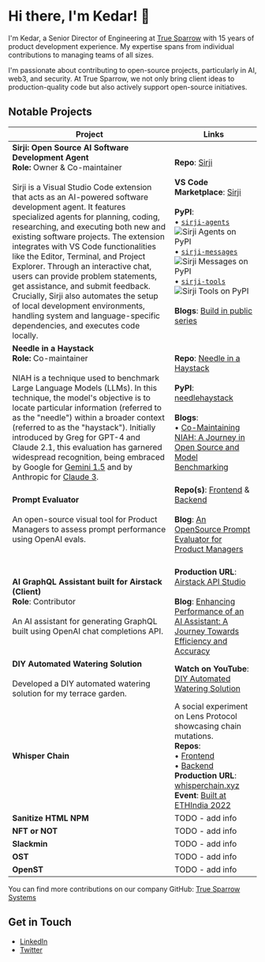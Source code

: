 # Hi there, I'm Kedar! 👋

I'm Kedar, a Senior Director of Engineering at [True Sparrow](https://truesparrow.com/) with 15 years of product development experience. My expertise spans from individual contributions to managing teams of all sizes.

I'm passionate about contributing to open-source projects, particularly in AI, web3, and security. At True Sparrow, we not only bring client ideas to production-quality code but also actively support open-source initiatives.

## Notable Projects

| Project     | Links |
|-------------|-----------------|
| **Sirji: Open Source AI Software Development Agent**<br>**Role:** Owner & Co-maintainer<br><br>Sirji is a Visual Studio Code extension that acts as an AI-powered software development agent. It features specialized agents for planning, coding, researching, and executing both new and existing software projects. The extension integrates with VS Code functionalities like the Editor, Terminal, and Project Explorer. Through an interactive chat, users can provide problem statements, get assistance, and submit feedback. Crucially, Sirji also automates the setup of local development environments, handling system and language-specific dependencies, and executes code locally.|**Repo**: [Sirji](https://github.com/sirji-ai/sirji)<br><br>**VS Code Marketplace**: [Sirji](https://marketplace.visualstudio.com/items?itemName=TrueSparrow.sirji)<br><br>**PyPI**: <br> • [`sirji-agents`](https://pypi.org/project/sirji-agents/) ![Sirji Agents on PyPI](https://img.shields.io/pypi/v/sirji-agents.svg) <br> • [`sirji-messages`](https://pypi.org/project/sirji-messages/) ![Sirji Messages on PyPI](https://img.shields.io/pypi/v/sirji-messages.svg) <br> • [`sirji-tools`](https://pypi.org/project/sirji-tools/) ![Sirji Tools on PyPI](https://img.shields.io/pypi/v/sirji-tools.svg)<br><br>**Blogs**: [Build in public series](https://truesparrow.com/blog/tag/sirji/) |
| **Needle in a Haystack**<br>**Role:** Co-maintainer<br><br>NIAH is a technique used to benchmark Large Language Models (LLMs). In this technique, the model's objective is to locate particular information (referred to as the "needle") within a broader context (referred to as the "haystack"). Initially introduced by Greg for GPT-4 and Claude 2.1, this evaluation has garnered widespread recognition, being embraced by Google for [Gemini 1.5](https://blog.google/technology/ai/google-gemini-next-generation-model-february-2024/#performance:~:text=Gemini%201.5%20Pro%20maintains,as%201%20million%20tokens) and by Anthropic for [Claude 3](https://www.anthropic.com/news/claude-3-family#:~:text=the%20'needle%20in%20a%20haystack'%20(niah)%20evaluation%20measures%20a%20model's%20ability%20to%20accurately%20recall%20information%20from%20a%20vast%20corpus%20of%20data). | **Repo**: [Needle in a Haystack](https://github.com/gkamradt/LLMTest_NeedleInAHaystack) <br><br>**PyPI**: [needlehaystack](https://pypi.org/project/needlehaystack/) <br><br>**Blogs**: <br> • [Co-Maintaining NIAH: A Journey in Open Source and Model Benchmarking](https://truesparrow.com/blog/niah-journey-in-open-source-and-model-benchmarking/)|
| **Prompt Evaluator**<br><br>An open-source visual tool for Product Managers to assess prompt performance using OpenAI evals.| **Repo(s)**: [Frontend](https://github.com/TrueSparrowSystems/prompt-eval-fe) & [Backend](https://github.com/TrueSparrowSystems/prompt-eval-be)<br><br>**Blog**: [An OpenSource Prompt Evaluator for Product Managers](https://truesparrow.com/blog/prompt-evaluator-for-product-managers/) |
| **AI GraphQL Assistant built for Airstack (Client)**<br>**Role**: Contributor<br><br>An AI assistant for generating GraphQL built using OpenAI chat completions API.| <br>**Production URL**: [Airstack API Studio](https://app.airstack.xyz/api-studio)<br><br>**Blog**: [Enhancing Performance of an AI Assistant: A Journey Towards Efficiency and Accuracy](https://truesparrow.com/blog/enhancing-performance-of-an-ai-assistant/) |
| **DIY Automated Watering Solution**<br><br>Developed a DIY automated watering solution for my terrace garden. | **Watch on YouTube**: [DIY Automated Watering Solution](https://www.youtube.com/watch?v=_fPTQfk2qP4) |
| **Whisper Chain** | A social experiment on Lens Protocol showcasing chain mutations. <br>**Repos**: <br> • [Frontend](https://github.com/TrueSparrowSystems/whisper-chain-fe) <br> • [Backend](https://github.com/TrueSparrowSystems/whisper-chain-be) <br>**Production URL**: [whisperchain.xyz](https://whisperchain.xyz/) <br>**Event**: [Built at ETHIndia 2022](https://devfolio.co/projects/whisper-chain-53ed) |
| **Sanitize HTML NPM** | TODO - add info |
| **NFT or NOT** | TODO - add info |
| **Slackmin** | TODO - add info |
| **OST** | TODO - add info |
| **OpenST** | TODO - add info |

You can find more contributions on our company GitHub: [True Sparrow Systems](https://github.com/TrueSparrowSystems)

## Get in Touch
- [LinkedIn](https://www.linkedin.com/in/kedar-chandrayan/)
- [Twitter](https://twitter.com/TechieKedar)
